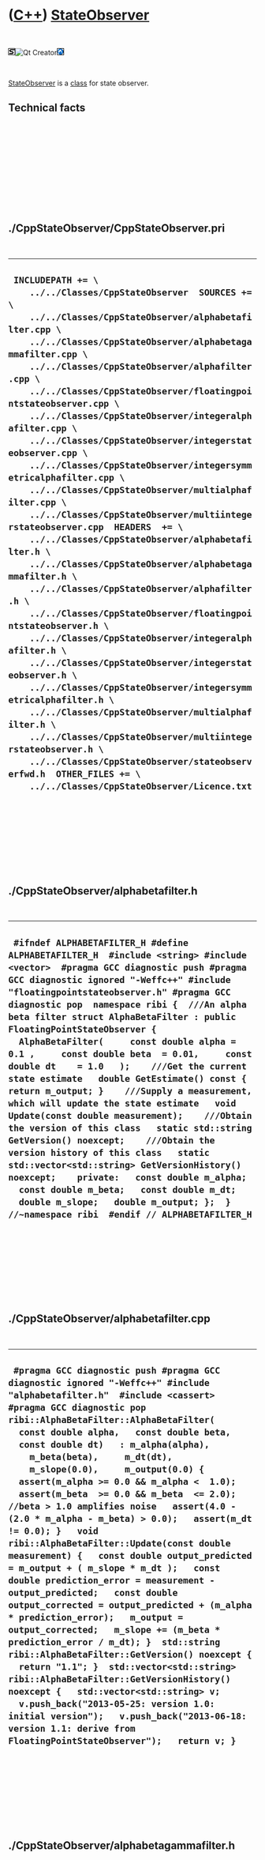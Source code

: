 



 

 

 

 

 

([C++](Cpp.md)) [StateObserver](CppStateObserver.md)
======================================================

 

![STL](PicStl.png)![Qt
Creator](PicQtCreator.png)![Lubuntu](PicLubuntu.png)

 

[StateObserver](CppStateObserver.md) is a [class](CppClass.md) for
state observer.

Technical facts
---------------

 

 

 

 

 

 

./CppStateObserver/CppStateObserver.pri
---------------------------------------

 

  ------------------------------------------------------------------------------------------------------------------------------------------------------------------------------------------------------------------------------------------------------------------------------------------------------------------------------------------------------------------------------------------------------------------------------------------------------------------------------------------------------------------------------------------------------------------------------------------------------------------------------------------------------------------------------------------------------------------------------------------------------------------------------------------------------------------------------------------------------------------------------------------------------------------------------------------------------------------------------------------------------------------------------------------------------------------------------------------------------------------------------------------------------------------------------------------------------------------------------------------------------------------------------------------------------------------------------------------------
  ` INCLUDEPATH += \     ../../Classes/CppStateObserver  SOURCES += \     ../../Classes/CppStateObserver/alphabetafilter.cpp \     ../../Classes/CppStateObserver/alphabetagammafilter.cpp \     ../../Classes/CppStateObserver/alphafilter.cpp \     ../../Classes/CppStateObserver/floatingpointstateobserver.cpp \     ../../Classes/CppStateObserver/integeralphafilter.cpp \     ../../Classes/CppStateObserver/integerstateobserver.cpp \     ../../Classes/CppStateObserver/integersymmetricalphafilter.cpp \     ../../Classes/CppStateObserver/multialphafilter.cpp \     ../../Classes/CppStateObserver/multiintegerstateobserver.cpp  HEADERS  += \     ../../Classes/CppStateObserver/alphabetafilter.h \     ../../Classes/CppStateObserver/alphabetagammafilter.h \     ../../Classes/CppStateObserver/alphafilter.h \     ../../Classes/CppStateObserver/floatingpointstateobserver.h \     ../../Classes/CppStateObserver/integeralphafilter.h \     ../../Classes/CppStateObserver/integerstateobserver.h \     ../../Classes/CppStateObserver/integersymmetricalphafilter.h \     ../../Classes/CppStateObserver/multialphafilter.h \     ../../Classes/CppStateObserver/multiintegerstateobserver.h \     ../../Classes/CppStateObserver/stateobserverfwd.h  OTHER_FILES += \     ../../Classes/CppStateObserver/Licence.txt`
  ------------------------------------------------------------------------------------------------------------------------------------------------------------------------------------------------------------------------------------------------------------------------------------------------------------------------------------------------------------------------------------------------------------------------------------------------------------------------------------------------------------------------------------------------------------------------------------------------------------------------------------------------------------------------------------------------------------------------------------------------------------------------------------------------------------------------------------------------------------------------------------------------------------------------------------------------------------------------------------------------------------------------------------------------------------------------------------------------------------------------------------------------------------------------------------------------------------------------------------------------------------------------------------------------------------------------------------------------

 

 

 

 

 

./CppStateObserver/alphabetafilter.h
------------------------------------

 

  ------------------------------------------------------------------------------------------------------------------------------------------------------------------------------------------------------------------------------------------------------------------------------------------------------------------------------------------------------------------------------------------------------------------------------------------------------------------------------------------------------------------------------------------------------------------------------------------------------------------------------------------------------------------------------------------------------------------------------------------------------------------------------------------------------------------------------------------------------------------------------------------------------------------------------------------------------------------------------------------------------------------------------------------------
  ` #ifndef ALPHABETAFILTER_H #define ALPHABETAFILTER_H  #include <string> #include <vector>  #pragma GCC diagnostic push #pragma GCC diagnostic ignored "-Weffc++" #include "floatingpointstateobserver.h" #pragma GCC diagnostic pop  namespace ribi {  ///An alpha beta filter struct AlphaBetaFilter : public FloatingPointStateObserver {   AlphaBetaFilter(     const double alpha = 0.1 ,     const double beta  = 0.01,     const double dt    = 1.0   );    ///Get the current state estimate   double GetEstimate() const { return m_output; }    ///Supply a measurement, which will update the state estimate   void Update(const double measurement);    ///Obtain the version of this class   static std::string GetVersion() noexcept;    ///Obtain the version history of this class   static std::vector<std::string> GetVersionHistory() noexcept;    private:   const double m_alpha;   const double m_beta;   const double m_dt;    double m_slope;   double m_output; };  } //~namespace ribi  #endif // ALPHABETAFILTER_H`
  ------------------------------------------------------------------------------------------------------------------------------------------------------------------------------------------------------------------------------------------------------------------------------------------------------------------------------------------------------------------------------------------------------------------------------------------------------------------------------------------------------------------------------------------------------------------------------------------------------------------------------------------------------------------------------------------------------------------------------------------------------------------------------------------------------------------------------------------------------------------------------------------------------------------------------------------------------------------------------------------------------------------------------------------------

 

 

 

 

 

./CppStateObserver/alphabetafilter.cpp
--------------------------------------

 

  --------------------------------------------------------------------------------------------------------------------------------------------------------------------------------------------------------------------------------------------------------------------------------------------------------------------------------------------------------------------------------------------------------------------------------------------------------------------------------------------------------------------------------------------------------------------------------------------------------------------------------------------------------------------------------------------------------------------------------------------------------------------------------------------------------------------------------------------------------------------------------------------------------------------------------------------------------------------------------------------------------------------------------------------------------------------------------------------------------------------------------------------------------------------------------------------------------------------------------------------------------------------------------------
  ` #pragma GCC diagnostic push #pragma GCC diagnostic ignored "-Weffc++" #include "alphabetafilter.h"  #include <cassert>  #pragma GCC diagnostic pop  ribi::AlphaBetaFilter::AlphaBetaFilter(   const double alpha,   const double beta,   const double dt)   : m_alpha(alpha),     m_beta(beta),     m_dt(dt),     m_slope(0.0),     m_output(0.0) {   assert(m_alpha >= 0.0 && m_alpha <  1.0);   assert(m_beta  >= 0.0 && m_beta  <= 2.0); //beta > 1.0 amplifies noise   assert(4.0 - (2.0 * m_alpha - m_beta) > 0.0);   assert(m_dt != 0.0); }   void ribi::AlphaBetaFilter::Update(const double measurement) {   const double output_predicted = m_output + ( m_slope * m_dt );   const double prediction_error = measurement - output_predicted;   const double output_corrected = output_predicted + (m_alpha * prediction_error);   m_output = output_corrected;   m_slope += (m_beta * prediction_error / m_dt); }  std::string ribi::AlphaBetaFilter::GetVersion() noexcept {   return "1.1"; }  std::vector<std::string> ribi::AlphaBetaFilter::GetVersionHistory() noexcept {   std::vector<std::string> v;   v.push_back("2013-05-25: version 1.0: initial version");   v.push_back("2013-06-18: version 1.1: derive from FloatingPointStateObserver");   return v; }`
  --------------------------------------------------------------------------------------------------------------------------------------------------------------------------------------------------------------------------------------------------------------------------------------------------------------------------------------------------------------------------------------------------------------------------------------------------------------------------------------------------------------------------------------------------------------------------------------------------------------------------------------------------------------------------------------------------------------------------------------------------------------------------------------------------------------------------------------------------------------------------------------------------------------------------------------------------------------------------------------------------------------------------------------------------------------------------------------------------------------------------------------------------------------------------------------------------------------------------------------------------------------------------------------

 

 

 

 

 

./CppStateObserver/alphabetagammafilter.h
-----------------------------------------

 

  ----------------------------------------------------------------------------------------------------------------------------------------------------------------------------------------------------------------------------------------------------------------------------------------------------------------------------------------------------------------------------------------------------------------------------------------------------------------------------------------------------------------------------------------------------------------------------------------------------------------------------------------------------------------------------------------------------------------------------------------------------------------------------------------------------------------------------------------------------------------------------------------------------------------------------------------------------------------------------------------------------------------------------------------------------------------------------------------------------------------------------------------------------------------------
  ` #ifndef ALPHABETAGAMMAFILTER_H #define ALPHABETAGAMMAFILTER_H  #include <string> #include <vector>  #pragma GCC diagnostic push #pragma GCC diagnostic ignored "-Weffc++" #include "floatingpointstateobserver.h" #pragma GCC diagnostic pop  namespace ribi {  ///An alpha beta gamma filter struct AlphaBetaGammaFilter : public FloatingPointStateObserver {   AlphaBetaGammaFilter(     const double alpha = 0.1 ,     const double beta  = 0.01,     const double gamma = 0.001,     const double dt    = 1.0   );    ///Get the current state estimate   double GetEstimate() const { return m_position; }    ///Supply a measurement, which will update the state estimate   void Update(const double measurement);    ///Obtain the version of this class   static std::string GetVersion() noexcept;    ///Obtain the version history of this class   static std::vector<std::string> GetVersionHistory() noexcept;    private:   double m_acceleration;   const double m_alpha;   const double m_beta;   const double m_dt;   const double m_gamma;   double m_position;   double m_velocity; };  } //~namespace ribi  #endif // ALPHABETAGAMMAFILTER_H`
  ----------------------------------------------------------------------------------------------------------------------------------------------------------------------------------------------------------------------------------------------------------------------------------------------------------------------------------------------------------------------------------------------------------------------------------------------------------------------------------------------------------------------------------------------------------------------------------------------------------------------------------------------------------------------------------------------------------------------------------------------------------------------------------------------------------------------------------------------------------------------------------------------------------------------------------------------------------------------------------------------------------------------------------------------------------------------------------------------------------------------------------------------------------------------

 

 

 

 

 

./CppStateObserver/alphabetagammafilter.cpp
-------------------------------------------

 

  ---------------------------------------------------------------------------------------------------------------------------------------------------------------------------------------------------------------------------------------------------------------------------------------------------------------------------------------------------------------------------------------------------------------------------------------------------------------------------------------------------------------------------------------------------------------------------------------------------------------------------------------------------------------------------------------------------------------------------------------------------------------------------------------------------------------------------------------------------------------------------------------------------------------------------------------------------------------------------------------------------------------------------------------------------------------------------------------------------------------------------------------------------------------------------------------------------------------------------------------------------------------------------------------------------------------------------------------------------------------------------------------------------------------------------
  ` #pragma GCC diagnostic push #pragma GCC diagnostic ignored "-Weffc++" #include "alphabetagammafilter.h"  #include <cassert>  #pragma GCC diagnostic pop  ribi::AlphaBetaGammaFilter::AlphaBetaGammaFilter(   const double alpha,   const double beta,   const double gamma,   const double dt)   : m_acceleration(0.0),     m_alpha(alpha),     m_beta(beta),     m_dt(dt),     m_gamma(gamma),     m_position(0.0),     m_velocity(0.0) {   assert(m_alpha >= 0.0 && m_alpha <  1.0);   assert(m_beta  >= 0.0 && m_beta  <= 2.0); //beta > 1.0 amplifies noise   assert(4.0 - (2.0 * m_alpha - m_beta) > 0.0);   assert(m_dt != 0.0); }   void ribi::AlphaBetaGammaFilter::Update(const double measurement) {   const double output_predicted = m_position + ( m_velocity * m_dt );   const double prediction_error = measurement - output_predicted;   m_position = output_predicted + (m_alpha * prediction_error);   m_velocity += (m_beta * prediction_error / m_dt);   m_acceleration += (m_gamma * 2.0 * prediction_error / (m_dt * m_dt) ); }  std::string ribi::AlphaBetaGammaFilter::GetVersion() noexcept {   return "1.1"; }  std::vector<std::string> ribi::AlphaBetaGammaFilter::GetVersionHistory() noexcept {   std::vector<std::string> v;   v.push_back("2013-05-25: version 1.0: initial version");   v.push_back("2013-06-18: version 1.1: derive from FloatingPointStateObserver");   return v; }`
  ---------------------------------------------------------------------------------------------------------------------------------------------------------------------------------------------------------------------------------------------------------------------------------------------------------------------------------------------------------------------------------------------------------------------------------------------------------------------------------------------------------------------------------------------------------------------------------------------------------------------------------------------------------------------------------------------------------------------------------------------------------------------------------------------------------------------------------------------------------------------------------------------------------------------------------------------------------------------------------------------------------------------------------------------------------------------------------------------------------------------------------------------------------------------------------------------------------------------------------------------------------------------------------------------------------------------------------------------------------------------------------------------------------------------------

 

 

 

 

 

./CppStateObserver/alphafilter.h
--------------------------------

 

  --------------------------------------------------------------------------------------------------------------------------------------------------------------------------------------------------------------------------------------------------------------------------------------------------------------------------------------------------------------------------------------------------------------------------------------------------------------------------------------------------------------------------------------------------------------------------------------------------------------------------------------------------------------------------------------------------------------------------------------------------------------------------------------------------------------------------------------------------------------------------------------------------------------------------------------------------------------------------------------------------------------------------------------------------------------------------------------------------------------------------------------------------------------------------------------------------------------------------------------------------------------------------------------------------------------------------------------------------------------------------------------------------------------------------------------------------------------------------------------------------------------------------------------------------------------------------------------------------------------------------------------------------------------------------------------------------------------------------------------------------------------------------------------------------------------------------------------------------------------------------------------------------------------------------------------------------------------------------------------------------------------------------------------------------------------------------------------------------------------------------------------------------------------------------------------------------------------------------------------------------------------------------------------------------------
  ` #ifndef ALPHAFILTER_H #define ALPHAFILTER_H  #include <string> #include <vector>  #pragma GCC diagnostic push #pragma GCC diagnostic ignored "-Weffc++" #include "floatingpointstateobserver.h" #pragma GCC diagnostic pop  namespace ribi {  ///An alpha filter as described on [1] ///An alpha filter is equivalant to a low-pass filter (also called high-cut filter, or treble cut filter) [2] /// [1] http://en.wikipedia.org/wiki/Alpha_beta_filter#The_alpha_filter /// [2] http://en.wikipedia.org/wiki/Low-pass_filter struct AlphaFilter : public FloatingPointStateObserver {   AlphaFilter(     const double alpha = 0.1,     const double dt    = 1.0   );    ///Get the current state estimate   double GetEstimate() const { return m_output; }    ///Supply a measurement, which will update the state estimate   void Update(const double measurement);    ///Obtain the version of this class   static std::string GetVersion() noexcept;    ///Obtain the version history of this class   static std::vector<std::string> GetVersionHistory() noexcept;    private:   ///The response to noise measurements   ///  * m_alpha = 1.0: follow measurements   ///  * m_alpha = 0.9: low inertia: noise in measurements in decreased only slightly   ///  * m_alpha = 0.1: high inertia: noise in measurements in decreased considerably   ///  * m_alpha = 0.0: ignore measurements   ///   ///For a low-pass filter:   ///   ///  m_alpha = m_dt / (RC + m_dt)   ///   ///Where   ///  * m_dt: time step (sec)   ///  * R: resistance (ohm)   ///  * C: capacitance (Farad)   const double m_alpha;    ///The time constant   const double m_dt;    ///The current estimate of the state observed   double m_output; };  ///An alpha filter can easily be converted to the following state transition matrix: /// ///[x_new] = [x_current] * [1.0 - alpha] + [ alpha ] [ input ] + [ noise ] ///  #1          #2             #3            #4         #5         #6 /// ///#1: The new state vector ///#2: The current state vector ///#3: The state transition matrix ///#4: The control matrix ///#5: The input vector ///#6: The process noise vector /// ///The alpha filter is supplied as an example in the tool KalmanFilterer  } //~namespace ribi  #endif // ALPHAFILTER_H`
  --------------------------------------------------------------------------------------------------------------------------------------------------------------------------------------------------------------------------------------------------------------------------------------------------------------------------------------------------------------------------------------------------------------------------------------------------------------------------------------------------------------------------------------------------------------------------------------------------------------------------------------------------------------------------------------------------------------------------------------------------------------------------------------------------------------------------------------------------------------------------------------------------------------------------------------------------------------------------------------------------------------------------------------------------------------------------------------------------------------------------------------------------------------------------------------------------------------------------------------------------------------------------------------------------------------------------------------------------------------------------------------------------------------------------------------------------------------------------------------------------------------------------------------------------------------------------------------------------------------------------------------------------------------------------------------------------------------------------------------------------------------------------------------------------------------------------------------------------------------------------------------------------------------------------------------------------------------------------------------------------------------------------------------------------------------------------------------------------------------------------------------------------------------------------------------------------------------------------------------------------------------------------------------------------------

 

 

 

 

 

./CppStateObserver/alphafilter.cpp
----------------------------------

 

  --------------------------------------------------------------------------------------------------------------------------------------------------------------------------------------------------------------------------------------------------------------------------------------------------------------------------------------------------------------------------------------------------------------------------------------------------------------------------------------------------------------------------------------------------------------------------------------------------------------------------------------------------------------------------------------------------------------------------------------------------------------------------------------------------------------------------------------------------------------------------------------------------------------------------------------------------------------------------------------------
  ` #pragma GCC diagnostic push #pragma GCC diagnostic ignored "-Weffc++" #include "alphafilter.h"  #include <cassert> #pragma GCC diagnostic pop  ribi::AlphaFilter::AlphaFilter(   const double alpha,   const double dt)   : m_alpha(alpha),     m_dt(dt),     m_output(0.0) {   //assert(m_alpha >= 0.0 && m_alpha <  1.0);   //assert(m_beta  >= 0.0 && m_beta  <= 2.0); //beta > 1.0 amplifies noise   //assert(4.0 - (2.0 * m_alpha - m_beta) > 0.0);   assert(m_dt != 0.0); }   void ribi::AlphaFilter::Update(const double measurement) {   const double difference = measurement - m_output;   m_output += m_alpha * difference; }  std::string ribi::AlphaFilter::GetVersion() noexcept {   return "1.1"; }  std::vector<std::string> ribi::AlphaFilter::GetVersionHistory() noexcept {   std::vector<std::string> v;   v.push_back("2013-05-25: version 1.0: initial version");   v.push_back("2013-06-18: version 1.1: derive from FloatingPointStateObserver");   return v; }`
  --------------------------------------------------------------------------------------------------------------------------------------------------------------------------------------------------------------------------------------------------------------------------------------------------------------------------------------------------------------------------------------------------------------------------------------------------------------------------------------------------------------------------------------------------------------------------------------------------------------------------------------------------------------------------------------------------------------------------------------------------------------------------------------------------------------------------------------------------------------------------------------------------------------------------------------------------------------------------------------------

 

 

 

 

 

./CppStateObserver/floatingpointstateobserver.h
-----------------------------------------------

 

  ----------------------------------------------------------------------------------------------------------------------------------------------------------------------------------------------------------------------------------------------------------------------------------------------------------------------------------------------------------------------------------------------------------------------------------------------------------------------------------------------------------------------------------------------------------------------------------------------------------------------------------------------------------------------------------------------------------------------------------------------------------------------------------------------------------------------------------------------------------------------------------------------------------------------------------------------------------------------------------------------------------------------------------------------------------------------------------------------------
  ` #ifndef FLOATINGPOINTSTATEOBSERVER_H #define FLOATINGPOINTSTATEOBSERVER_H  #include <string> #include <vector>  namespace ribi {  ///An observer for floating point values: ///The measurements it works must be floating point, ///The estimates it gives will be floating point struct FloatingPointStateObserver {   ///ABC must have public virtual destructor   // * Herb Sutter, Andrei Alexandrescu. C++ coding standards: 101 rules, guidelines, and best practices.   //   ISBN: 0-32-111358-6. Item 50: 'Make base class destructors public and virtual, or protected and nonvirtual'   virtual ~FloatingPointStateObserver() {}    ///Get the current state estimate   virtual double GetEstimate() const = 0;    ///Supply a measurement, which will update the state estimate   virtual void Update(const double measurement) = 0;    ///Obtain the version of this class   static std::string GetVersion();    ///Obtain the version history of this class   static std::vector<std::string> GetVersionHistory(); };  } //~namespace ribi  #endif // FLOATINGPOINTSTATEOBSERVER_H`
  ----------------------------------------------------------------------------------------------------------------------------------------------------------------------------------------------------------------------------------------------------------------------------------------------------------------------------------------------------------------------------------------------------------------------------------------------------------------------------------------------------------------------------------------------------------------------------------------------------------------------------------------------------------------------------------------------------------------------------------------------------------------------------------------------------------------------------------------------------------------------------------------------------------------------------------------------------------------------------------------------------------------------------------------------------------------------------------------------------

 

 

 

 

 

./CppStateObserver/floatingpointstateobserver.cpp
-------------------------------------------------

 

  ----------------------------------------------------------------------------------------------------------------------------------------------------------------------------------------------------------------------------------------------------------------------------------------------------------------------------------------------------------------------------------------------------------------------
  ` #pragma GCC diagnostic push #pragma GCC diagnostic ignored "-Weffc++" #include "floatingpointstateobserver.h" #pragma GCC diagnostic pop  std::string ribi::FloatingPointStateObserver::GetVersion() {   return "1.0"; }  std::vector<std::string> ribi::FloatingPointStateObserver::GetVersionHistory() {   std::vector<std::string> v;   v.push_back("2013-06-18: version 1.0: initial version");   return v; }`
  ----------------------------------------------------------------------------------------------------------------------------------------------------------------------------------------------------------------------------------------------------------------------------------------------------------------------------------------------------------------------------------------------------------------------

 

 

 

 

 

./CppStateObserver/integeralphafilter.h
---------------------------------------

 

  ------------------------------------------------------------------------------------------------------------------------------------------------------------------------------------------------------------------------------------------------------------------------------------------------------------------------------------------------------------------------------------------------------------------------------------------------------------------------------------------------------------------------------------------------------------------------------------------------------------------------------------------------------------------------------------------------------------------------------------------------------------------------------------------------------------------------------------------------------------------------------------------------------------------------------------------------------------------
  ` #ifndef INTEGERALPHAFILTER_H #define INTEGERALPHAFILTER_H  #include <string> #include <vector>  #pragma GCC diagnostic push #pragma GCC diagnostic ignored "-Weffc++" #include "integerstateobserver.h" #pragma GCC diagnostic pop  namespace ribi {  struct IntegerAlphaFilter : public IntegerStateObserver {   IntegerAlphaFilter(     const int alpha,     const int64_t value_active = 0);    ///Get the current state estimate   int64_t GetEstimate() const { return m_value_active; }    ///Supply a measurement, which will update the state estimate   void Update(const int64_t measurement);    ///Obtain the version of this class   static std::string GetVersion() noexcept;    ///Obtain the version history of this class   static std::vector<std::string> GetVersionHistory() noexcept;    private:    ///The bitshift used for division   int m_alpha;    int64_t m_value_active; };  } //~namespace ribi  #endif // INTEGERALPHAFILTER_H`
  ------------------------------------------------------------------------------------------------------------------------------------------------------------------------------------------------------------------------------------------------------------------------------------------------------------------------------------------------------------------------------------------------------------------------------------------------------------------------------------------------------------------------------------------------------------------------------------------------------------------------------------------------------------------------------------------------------------------------------------------------------------------------------------------------------------------------------------------------------------------------------------------------------------------------------------------------------------------

 

 

 

 

 

./CppStateObserver/integeralphafilter.cpp
-----------------------------------------

 

  -------------------------------------------------------------------------------------------------------------------------------------------------------------------------------------------------------------------------------------------------------------------------------------------------------------------------------------------------------------------------------------------------------------------------------------------------------------------------------------------------------------------------------------------------------------------------------------------------------------------------------------------------------------------------------------------------------------------------------------------------------------------------------------------------------------------------------------------------------------------------------------------------------------
  ` #include "integeralphafilter.h"  #include <cassert> #include <cstdlib>  ribi::IntegerAlphaFilter::IntegerAlphaFilter(   const int alpha,   const int64_t value_active)   : m_alpha(alpha),     m_value_active(value_active) {   assert(m_alpha >=  0 && "A bitshift should not be done with negative values");   assert(m_alpha <= 63 && "An int64_t can maximally be shifted 63 bits to the right"); }  void ribi::IntegerAlphaFilter::Update(const int64_t measurement) {   m_value_active += ((measurement - m_value_active) >> m_alpha); }  std::string ribi::IntegerAlphaFilter::GetVersion() noexcept {   return "1.1"; }  std::vector<std::string> ribi::IntegerAlphaFilter::GetVersionHistory() noexcept {   std::vector<std::string> v;   v.push_back("2013-06-04: version 1.0: initial version");   v.push_back("2013-06-18: version 1.1: refactoring of IntegerStateObserver");   return v; }`
  -------------------------------------------------------------------------------------------------------------------------------------------------------------------------------------------------------------------------------------------------------------------------------------------------------------------------------------------------------------------------------------------------------------------------------------------------------------------------------------------------------------------------------------------------------------------------------------------------------------------------------------------------------------------------------------------------------------------------------------------------------------------------------------------------------------------------------------------------------------------------------------------------------------

 

 

 

 

 

./CppStateObserver/integerstateobserver.h
-----------------------------------------

 

  -----------------------------------------------------------------------------------------------------------------------------------------------------------------------------------------------------------------------------------------------------------------------------------------------------------------------------------------------------------------------------------------------------------------------------------------------------------------------------------------------------------------------------------------------------------------------------------------------------------------------------------------------------------------------------------------------------------------------------------------------------------------------------------------------------------------
  ` #ifndef INTEGERSTATEOBSERVER_H #define INTEGERSTATEOBSERVER_H  #include <cinttypes> #include <string> #include <vector>  namespace ribi {  ///An observer for integer values: ///The measurements it works must be int, ///The estimates it gives will be int struct IntegerStateObserver {   virtual ~IntegerStateObserver() noexcept {}    ///Get the current state estimate   virtual int64_t GetEstimate() const = 0;    ///Supply a measurement, which will update the state estimate   virtual void Update(const int64_t measurement) = 0;    ///Obtain the version of this class   static std::string GetVersion() noexcept;    ///Obtain the version history of this class   static std::vector<std::string> GetVersionHistory() noexcept; };  } //~namespace ribi  #endif // INTEGERSTATEOBSERVER_H`
  -----------------------------------------------------------------------------------------------------------------------------------------------------------------------------------------------------------------------------------------------------------------------------------------------------------------------------------------------------------------------------------------------------------------------------------------------------------------------------------------------------------------------------------------------------------------------------------------------------------------------------------------------------------------------------------------------------------------------------------------------------------------------------------------------------------------

 

 

 

 

 

./CppStateObserver/integerstateobserver.cpp
-------------------------------------------

 

  ------------------------------------------------------------------------------------------------------------------------------------------------------------------------------------------------------------------------------------------------------------------------------------------------------------------------------------------------------------------------------------------------------------------------------
  ` #pragma GCC diagnostic push #pragma GCC diagnostic ignored "-Weffc++" #include "integerstateobserver.h"  #include <boost/numeric/conversion/cast.hpp> #pragma GCC diagnostic pop  std::string ribi::IntegerStateObserver::GetVersion() noexcept {   return "1.0"; }  std::vector<std::string> ribi::IntegerStateObserver::GetVersionHistory() noexcept {   return {     "2013-06-04: version 1.0: initial version"   }; }`
  ------------------------------------------------------------------------------------------------------------------------------------------------------------------------------------------------------------------------------------------------------------------------------------------------------------------------------------------------------------------------------------------------------------------------------

 

 

 

 

 

./CppStateObserver/integersymmetricalphafilter.h
------------------------------------------------

 

  -----------------------------------------------------------------------------------------------------------------------------------------------------------------------------------------------------------------------------------------------------------------------------------------------------------------------------------------------------------------------------------------------------------------------------------------------------------------------------------------------------------------------------------------------------------------------------------------------------------------------------------------------------------------------------------------------------------------------------------------------------------------------------------------------------------------------------------------------------------------------------------------------------------------------------------------------------------------------------------------------------------------
  ` #ifndef INTEGERSYMMETRICALPHAFILTER_H #define INTEGERSYMMETRICALPHAFILTER_H  #include <string> #include <vector>  #pragma GCC diagnostic push #pragma GCC diagnostic ignored "-Weffc++" #include "integerstateobserver.h" #pragma GCC diagnostic pop  namespace ribi {  struct IntegerSymmetricalAlphaFilter : public IntegerStateObserver {   IntegerSymmetricalAlphaFilter(     const int alpha,     const int64_t value_active = 0);    ///Get the current state estimate   int64_t GetEstimate() const { return m_value_active; }    ///Supply a measurement, which will update the state estimate   void Update(const int64_t measurement);    ///Obtain the version of this class   static std::string GetVersion() noexcept;    ///Obtain the version history of this class   static std::vector<std::string> GetVersionHistory() noexcept;    private:   ///The bitshift used for division   int m_alpha;   int64_t m_value_active; };  } //~namespace ribi  #endif // INTEGERSYMMETRICALPHAFILTER_H`
  -----------------------------------------------------------------------------------------------------------------------------------------------------------------------------------------------------------------------------------------------------------------------------------------------------------------------------------------------------------------------------------------------------------------------------------------------------------------------------------------------------------------------------------------------------------------------------------------------------------------------------------------------------------------------------------------------------------------------------------------------------------------------------------------------------------------------------------------------------------------------------------------------------------------------------------------------------------------------------------------------------------------

 

 

 

 

 

./CppStateObserver/integersymmetricalphafilter.cpp
--------------------------------------------------

 

  ------------------------------------------------------------------------------------------------------------------------------------------------------------------------------------------------------------------------------------------------------------------------------------------------------------------------------------------------------------------------------------------------------------------------------------------------------------------------------------------------------------------------------------------------------------------------------------------------------------------------------------------------------------------------------------------------------------------------------------------------------------------------------------------------------------------------------------------------------------------------------------------------------------------------------------------------------------------------------------------------------------------------------------------------------------------------
  ` #include "integersymmetricalphafilter.h"  #include <cassert> #include <cstdlib>  ribi::IntegerSymmetricalAlphaFilter::IntegerSymmetricalAlphaFilter(   const int alpha,   const int64_t value_active)   : m_alpha(alpha),     m_value_active(value_active) {   assert(m_alpha >=  0 && "A bitshift should not be done with negative values");   assert(m_alpha <= 63 && "An int64_t can maximally be shifted 63 bits to the right"); }  void ribi::IntegerSymmetricalAlphaFilter::Update(const int64_t measurement) {   const int64_t delta = ((measurement  - m_value_active) >> m_alpha);   m_value_active += delta + (delta == 0 && measurement - m_value_active > 0 ? 1 : 0); }  std::string ribi::IntegerSymmetricalAlphaFilter::GetVersion() noexcept {   return "1.1"; }  std::vector<std::string> ribi::IntegerSymmetricalAlphaFilter::GetVersionHistory() noexcept {   std::vector<std::string> v;   v.push_back("2013-06-04: version 1.0: initial version");   v.push_back("2013-06-18: version 1.1: refactoring of IntegerStateObserver");   return v; }`
  ------------------------------------------------------------------------------------------------------------------------------------------------------------------------------------------------------------------------------------------------------------------------------------------------------------------------------------------------------------------------------------------------------------------------------------------------------------------------------------------------------------------------------------------------------------------------------------------------------------------------------------------------------------------------------------------------------------------------------------------------------------------------------------------------------------------------------------------------------------------------------------------------------------------------------------------------------------------------------------------------------------------------------------------------------------------------

 

 

 

 

 

./CppStateObserver/multialphafilter.h
-------------------------------------

 

  -------------------------------------------------------------------------------------------------------------------------------------------------------------------------------------------------------------------------------------------------------------------------------------------------------------------------------------------------------------------------------------------------------------------------------------------------------------------------------------------------------------------------------------------------------------------------------------------------------------------------------------------------------------------------------------------------------------------------------------------------------------------------------------------------------------------------------------------------------------------------------------------------------------------------------------------------------------------------------------------------------------------------------------------------------------------------------------------------------------
  ` #ifndef MULTIALPHAFILTER_H #define MULTIALPHAFILTER_H  #include <vector>  #pragma GCC diagnostic push #pragma GCC diagnostic ignored "-Weffc++" #include <boost/shared_ptr.hpp> #include "alphafilter.h" #include "floatingpointstateobserver.h" #pragma GCC diagnostic pop  namespace ribi {  struct MultiAlphaFilter : public FloatingPointStateObserver {   MultiAlphaFilter(     const std::vector<double> alphas,     const double dt = 1.0   );    ///Get the current state estimate   double GetEstimate() const;    ///Supply a measurement, which will update the state estimate   void Update(const double measurement);    ///Obtain the version of this class   static std::string GetVersion() noexcept;    ///Obtain the version history of this class   static std::vector<std::string> GetVersionHistory() noexcept;    private:   std::vector<boost::shared_ptr<AlphaFilter> > m_filters;    static const std::vector<boost::shared_ptr<AlphaFilter> > CreateFilters(     const std::vector<double> alphas,     const double dt); };  } //~namespace ribi  #endif // MULTIALPHAFILTER_H`
  -------------------------------------------------------------------------------------------------------------------------------------------------------------------------------------------------------------------------------------------------------------------------------------------------------------------------------------------------------------------------------------------------------------------------------------------------------------------------------------------------------------------------------------------------------------------------------------------------------------------------------------------------------------------------------------------------------------------------------------------------------------------------------------------------------------------------------------------------------------------------------------------------------------------------------------------------------------------------------------------------------------------------------------------------------------------------------------------------------------

 

 

 

 

 

./CppStateObserver/multialphafilter.cpp
---------------------------------------

 

  -----------------------------------------------------------------------------------------------------------------------------------------------------------------------------------------------------------------------------------------------------------------------------------------------------------------------------------------------------------------------------------------------------------------------------------------------------------------------------------------------------------------------------------------------------------------------------------------------------------------------------------------------------------------------------------------------------------------------------------------------------------------------------------------------------------------------------------------------------------------------------------------------------------------------------------------------------------------------------------------------------------------------------------------------------------------------------------------------------------------------------------------------------------------------------------------------------------------------------------------------------------------------------------------------------------------------------------------------------------------------------------------------------------------------------------------------------------
  ` #pragma GCC diagnostic push #pragma GCC diagnostic ignored "-Weffc++" #include "multialphafilter.h"  #include <cassert>   #pragma GCC diagnostic pop  ribi::MultiAlphaFilter::MultiAlphaFilter(   const std::vector<double> alphas,   const double dt)   : m_filters(CreateFilters(alphas,dt)) {  }  const std::vector<boost::shared_ptr<ribi::AlphaFilter> > ribi::MultiAlphaFilter::CreateFilters(   const std::vector<double> alphas,   const double dt) {   std::vector<boost::shared_ptr<AlphaFilter> > v;    for(const double alpha: alphas)   {     boost::shared_ptr<AlphaFilter> filter(new AlphaFilter(alpha,dt));     assert(filter);     v.push_back(filter);   }   return v; }  double ribi::MultiAlphaFilter::GetEstimate() const {   return m_filters.back()->GetEstimate(); }  void ribi::MultiAlphaFilter::Update(double measurement) {   const std::size_t sz = m_filters.size();   for (std::size_t i = 0; i!=sz; ++i)   {     assert(i < m_filters.size() );     assert(m_filters[i]);     m_filters[i]->Update(measurement); //One's output is the next one's output     measurement = m_filters[i]->GetEstimate();   } }  std::string ribi::MultiAlphaFilter::GetVersion() noexcept {   return "1.1"; }  std::vector<std::string> ribi::MultiAlphaFilter::GetVersionHistory() noexcept {   return {     "2013-05-25: version 1.0: initial version",     "2013-06-18: version 1.1: derive from FloatingPointStateObserver"   }; }`
  -----------------------------------------------------------------------------------------------------------------------------------------------------------------------------------------------------------------------------------------------------------------------------------------------------------------------------------------------------------------------------------------------------------------------------------------------------------------------------------------------------------------------------------------------------------------------------------------------------------------------------------------------------------------------------------------------------------------------------------------------------------------------------------------------------------------------------------------------------------------------------------------------------------------------------------------------------------------------------------------------------------------------------------------------------------------------------------------------------------------------------------------------------------------------------------------------------------------------------------------------------------------------------------------------------------------------------------------------------------------------------------------------------------------------------------------------------------

 

 

 

 

 

./CppStateObserver/multiintegerstateobserver.h
----------------------------------------------

 

  ---------------------------------------------------------------------------------------------------------------------------------------------------------------------------------------------------------------------------------------------------------------------------------------------------------------------------------------------------------------------------------------------------------------------------------------------------------------------------------------------------------------------------------------------------------------------------------------------------------------------------------------------------------------------------------------------------------------------------------------------------------------------------------------------------------------------------------------------------------------------------------------------------------------------------------------------------------------------------------------------------------------------------
  ` #ifndef MULTIINTEGERSTATEOBSERVER_H #define MULTIINTEGERSTATEOBSERVER_H  #include <vector>  #pragma GCC diagnostic push #pragma GCC diagnostic ignored "-Weffc++" #include <boost/shared_ptr.hpp> #include "integeralphafilter.h" #include "integerstateobserver.h" #pragma GCC diagnostic pop  namespace ribi {  struct MultiIntegerStateObserver : public IntegerStateObserver {   MultiIntegerStateObserver(     std::vector<boost::shared_ptr<IntegerStateObserver> >& filters   );    ///Get the current state estimate   int64_t GetEstimate() const;    ///Supply a measurement, which will update the state estimate   void Update(const int64_t measurement);    ///Obtain the version of this class   static std::string GetVersion() noexcept;    ///Obtain the version history of this class   static std::vector<std::string> GetVersionHistory() noexcept;    private:   std::vector<boost::shared_ptr<IntegerStateObserver> > m_filters; };  } //~namespace ribi  #endif // MULTIINTEGERSTATEOBSERVER_H`
  ---------------------------------------------------------------------------------------------------------------------------------------------------------------------------------------------------------------------------------------------------------------------------------------------------------------------------------------------------------------------------------------------------------------------------------------------------------------------------------------------------------------------------------------------------------------------------------------------------------------------------------------------------------------------------------------------------------------------------------------------------------------------------------------------------------------------------------------------------------------------------------------------------------------------------------------------------------------------------------------------------------------------------

 

 

 

 

 

./CppStateObserver/multiintegerstateobserver.cpp
------------------------------------------------

 

  ----------------------------------------------------------------------------------------------------------------------------------------------------------------------------------------------------------------------------------------------------------------------------------------------------------------------------------------------------------------------------------------------------------------------------------------------------------------------------------------------------------------------------------------------------------------------------------------------------------------------------------------------------------------------------------------------------------------------------------------------------------------------------------------------------------------------------------------------------------------------------------------------------------------------------------------------------------------------------------------------------------------------------------------------------------------------------------------------------------------------------------------------------------------
  ` #pragma GCC diagnostic push #pragma GCC diagnostic ignored "-Weffc++" #include "multiintegerstateobserver.h"  #include <cassert>   #pragma GCC diagnostic pop  ribi::MultiIntegerStateObserver::MultiIntegerStateObserver(   std::vector<boost::shared_ptr<IntegerStateObserver> >& filters)   : m_filters(filters) {  }  int64_t ribi::MultiIntegerStateObserver::GetEstimate() const {   return m_filters.back()->GetEstimate(); }  void ribi::MultiIntegerStateObserver::Update(int64_t measurement) {   const std::size_t sz = m_filters.size();   for (std::size_t i = 0; i!=sz; ++i)   {     assert(i < m_filters.size() );     assert(m_filters[i]);     m_filters[i]->Update(measurement); //One's output is the next one's output     measurement = m_filters[i]->GetEstimate(); //One's output is the next one's output   } }  std::string ribi::MultiIntegerStateObserver::GetVersion() noexcept {   return "1.1"; }  std::vector<std::string> ribi::MultiIntegerStateObserver::GetVersionHistory() noexcept {   return {     "2013-06-04: version 1.0: initial version",     "2013-06-18: version 1.1: derive from IntegerStateObserver"   }; }`
  ----------------------------------------------------------------------------------------------------------------------------------------------------------------------------------------------------------------------------------------------------------------------------------------------------------------------------------------------------------------------------------------------------------------------------------------------------------------------------------------------------------------------------------------------------------------------------------------------------------------------------------------------------------------------------------------------------------------------------------------------------------------------------------------------------------------------------------------------------------------------------------------------------------------------------------------------------------------------------------------------------------------------------------------------------------------------------------------------------------------------------------------------------------------

 

 

 

 

 

./CppStateObserver/stateobserverfwd.h
-------------------------------------

 

  -------------------------------------------------------------------------------------------------------------------------------------------------------------------------------------------------------------------------------------------------------------------------------------------------------------------------------------------------------------------------------------------------------------------------------------
  ` #ifndef STATEOBSERVERFWD_H #define STATEOBSERVERFWD_H  namespace ribi {  struct AlphaFilter; struct AlphaBetaFilter; struct AlphaBetaGammaFilter; struct FloatingPointStateObserver; struct IntegerStateObserver; struct IntegerAlphaFilter; struct IntegerSmartAlphaFilter; struct IntegerSymmetricalAlphaFilter; struct MultiIntegerStateObserver; struct MultiAlphaFilter;  } //~namespace ribi  #endif // STATEOBSERVERFWD_H`
  -------------------------------------------------------------------------------------------------------------------------------------------------------------------------------------------------------------------------------------------------------------------------------------------------------------------------------------------------------------------------------------------------------------------------------------

 

 

 

 

 





 




This page has been created by the [tool](Tools.md)
[CodeToHtml](ToolCodeToHtml.md)

